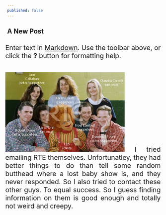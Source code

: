 ```yaml
---
published: false
---
```

## A New Post

Enter text in [Markdown](http://daringfireball.net/projects/markdown/). Use the toolbar above, or click the **?** button for formatting help.

<style type="text/css">
        p
        {
              border:2px $black;
              font-size:16pt;
              width:500px;
              text-align:justify;
              margin:10px;
              float:right;
        }
        imgt
        {
              border:1px $lightGray;
              margin:10px;
        }     
        </style>
</head>
<body>
  <p>
 </head>
 <body>
 <p>
<img src="https://raw.githubusercontent.com/dahonMetWritings/dahonMetWritings.github.io/master/images/2020pics/rrcast.png" id="firstpimage"/>
I tried emailing RTE themselves. Unfortunatley, they had better things to do than tell some random butthead where a lost baby show is, 
and they never responded. So I also tried to contact these other guys. To equal success. So I guess finding information on them is good enough and 
totally not weird and creepy.
      </p>